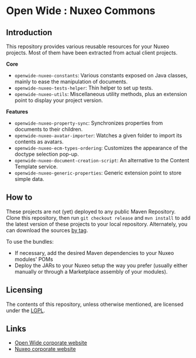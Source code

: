 Open Wide : Nuxeo Commons
=========================

## Introduction

This repository provides various reusable resources for your Nuxeo projects. Most of them have been extracted from actual client projects.

**Core**

* `openwide-nuxeo-constants`: Various constants exposed on Java classes, mainly to ease the manipulation of documents.
* `openwide-nuxeo-tests-helper`: Thin helper to set up tests.
* `openwide-nuxeo-utils`: Miscellaneous utility methods, plus an extension point to display your project version.

**Features**

* `openwide-nuxeo-property-sync`: Synchronizes properties from documents to their children.
* `openwide-nuxeo-avatar-importer`: Watches a given folder to import its contents as avatars.
* `openwide-nuxeo-ecm-types-ordering`: Customizes the appearance of the doctype selection pop-up.
* `openwide-nuxeo-document-creation-script`: An alternative to the Content Template service.
* `openwide-nuxeo-generic-properties`: Generic extension point to store simple data.

## How to

These projects are not (yet) deployed to any public Maven Repository. Clone this repository, then run `git checkout release` and `mvn install` to add the latest version of these projects to your local repository. Alternately, you can download the sources [by tag](https://github.com/Open-Wide/openwide-nuxeo-commons/tags).

To use the bundles:

* If necessary, add the desired Maven dependencies to your Nuxeo modules' POMs
* Deploy the JARs to your Nuxeo setup the way you prefer (usually either manually or through a Marketplace assembly of your modules).

## Licensing

The contents of this repository, unless otherwise mentioned, are licensed under the [LGPL](http://www.gnu.org/copyleft/lesser.html).

## Links

* [Open Wide corporate website](http://www.openwide.fr/)
* [Nuxeo corporate website](http://www.nuxeo.com/fr)
